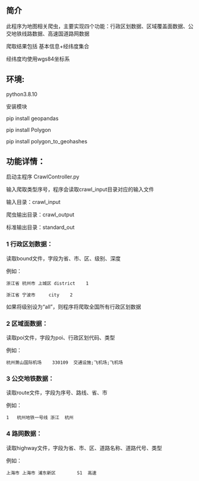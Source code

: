 ## 简介

此程序为地图相关爬虫，主要实现四个功能：行政区划数据、区域覆盖面数据、公交地铁线路数据、高速国道路网数据

爬取结果包括 基本信息+经纬度集合

经纬度均使用wgs84坐标系

## 环境: 

python3.8.10

安装模块

pip install geopandas

pip install Polygon

pip install polygon_to_geohashes

## 功能详情：

启动主程序 CrawlController.py

输入爬取类型序号，程序会读取crawl_input目录对应的输入文件

输入目录：crawl_input

爬虫输出目录：crawl_output

标准输出目录：standard_out

### 1 行政区划数据：

读取bound文件，字段为省、市、区、级别、深度

例如：

    浙江省	杭州市	上城区	district	1
    
    浙江省	宁波市		city	2
    
如果将级别设为“all”，则程序将爬取全国所有行政区划数据


### 2 区域面数据：

读取poi文件，字段为poi、行政区划代码、类型

例如：

    杭州萧山国际机场	330109	交通设施;飞机场;飞机场

### 3 公交地铁数据：

读取route文件，字段为序号、路线、省、市

例如：

    1	杭州地铁一号线	浙江	杭州

### 4 路网数据：

读取highway文件，字段为省、市、区、道路名称、道路代号、类型

例如：

    上海市	上海市	浦东新区		S1	高速

